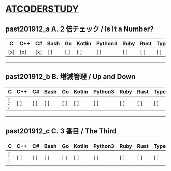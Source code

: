 # [ATCODERSTUDY](https://atcoder-tags.herokuapp.com/tag_search/Easy)

## past201912_a	A. 2 倍チェック / Is It a Number?
|C  |C++|C# |Bash|Go |Kotlin|Python3|Ruby|Rust|Typescript|
|---|---|---|----|---|------|-------|----|----|----------|
|[x]|[x]|[x]|[ ] |[ ]|[ ]   |[ ]    |[ ] |[ ] |[ ]       |

---

## past201912_b    B. 増減管理 / Up and Down　　
|C  |C++|C# |Bash|Go |Kotlin|Python3|Ruby|Rust|Typescript|
|---|---|---|----|---|------|-------|----|----|----------|
|[ ]|[ ]|[ ]|[ ] |[ ]|[ ]   |[ ]    |[ ] |[ ] |[ ]       |
---
## past201912_c    C. 3 番目 / The Third　　
|C  |C++|C# |Bash|Go |Kotlin|Python3|Ruby|Rust|Typescript|
|---|---|---|----|---|------|-------|----|----|----------|
|[ ]|[ ]|[ ]|[ ] |[ ]|[ ]   |[ ]    |[ ] |[ ] |[ ]       |